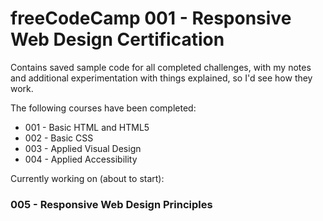 # freeCodeCamp 001 - Responsive Web Design Certification

Contains saved sample code for all completed challenges, with my notes and
additional experimentation with things explained, so I'd see how they work.

The following courses have been completed:

* 001 - Basic HTML and HTML5
* 002 - Basic CSS
* 003 - Applied Visual Design
* 004 - Applied Accessibility

Currently working on (about to start):
### 005 - Responsive Web Design Principles
